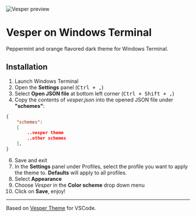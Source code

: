 ![Vesper preview](https://i.imgur.com/42KdjSV.png)

# Vesper on Windows Terminal

Peppermint and orange flavored dark theme for Windows Terminal.

## Installation
1. Launch Windows Terminal
2. Open the **Settings** panel (<kbd>Ctrl + ,</kbd>)
3. Select **Open JSON file** at bottom left corner (<kbd>Ctrl + Shift + ,</kbd>)
5. Copy the contents of _vesper.json_ into the opened JSON file under **"schemes"**:

```json
{
    "schemes":
    [
        ..vesper theme
        ..other schemes
    ],
}
```
6. Save and exit
7. In the **Settings** panel under Profiles, select the profile you want to apply the theme to. **Defaults** will apply to all profiles.
8. Select **Appearance**
9. Choose *Vesper* in the **Color scheme** drop down menu
10. Click on **Save**, enjoy!
---
Based on [Vesper Theme](https://github.com/raunofreiberg/vesper) for VSCode.
